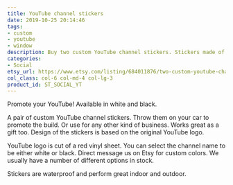 ```yaml
---
title: YouTube channel stickers
date: 2019-10-25 20:14:46
tags:
- custom
- youtube
- window
description: Buy two custom YouTube channel stickers. Stickers made of glossy ORACAL vinyl.
categories:
- Social
etsy_url: https://www.etsy.com/listing/684011876/two-custom-youtube-channel-name-vinyl
col_class: col-6 col-md-4 col-lg-3
product_id: ST_SOCIAL_YT
---
```


Promote your YouTube! Available in white and black.

<!-- more -->
<!-- {% asset_img content-image custom-personal-youtube-channel-name-sticker.jpg 500 500 'Personal YouTube channel name sticker"Personal YouTube channel name sticker"' %} -->

A pair of custom YouTube channel stickers. Throw them on your car to promote the build. Or use for any other kind of business. Works great as a gift too. Design of the stickers is based on the original YouTube logo.

YouTube logo is cut of a red vinyl sheet. You can select the channel name to be either white or black. Direct message us on Etsy for custom colors. We usually have a number of different options in stock.

Stickers are waterproof and perform great indoor and outdoor.
